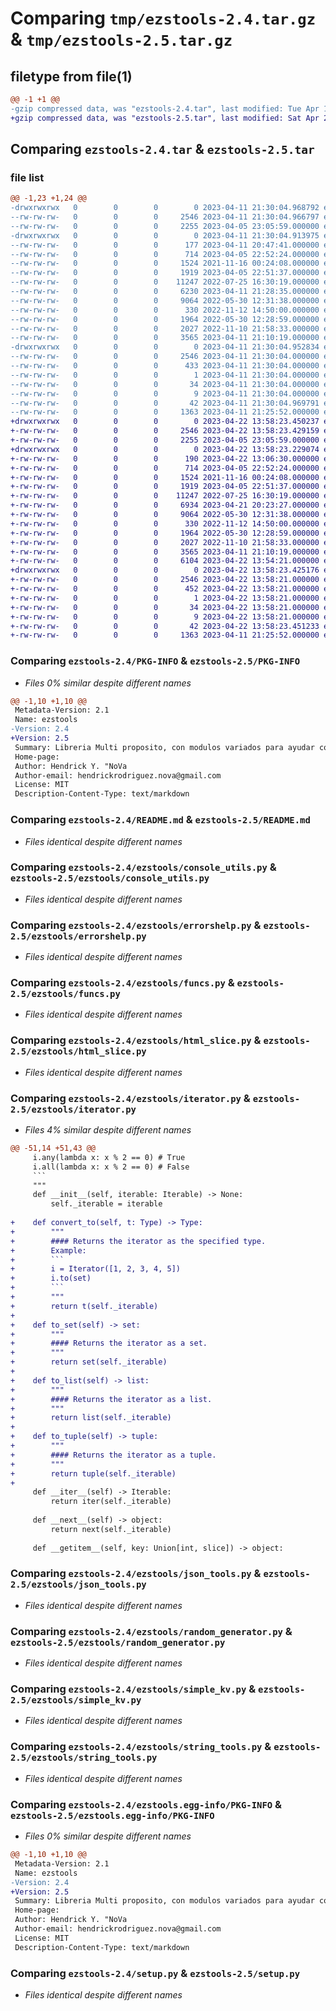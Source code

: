 # Comparing `tmp/ezstools-2.4.tar.gz` & `tmp/ezstools-2.5.tar.gz`

## filetype from file(1)

```diff
@@ -1 +1 @@
-gzip compressed data, was "ezstools-2.4.tar", last modified: Tue Apr 11 21:30:04 2023, max compression
+gzip compressed data, was "ezstools-2.5.tar", last modified: Sat Apr 22 13:58:23 2023, max compression
```

## Comparing `ezstools-2.4.tar` & `ezstools-2.5.tar`

### file list

```diff
@@ -1,23 +1,24 @@
-drwxrwxrwx   0        0        0        0 2023-04-11 21:30:04.968792 ezstools-2.4/
--rw-rw-rw-   0        0        0     2546 2023-04-11 21:30:04.966797 ezstools-2.4/PKG-INFO
--rw-rw-rw-   0        0        0     2255 2023-04-05 23:05:59.000000 ezstools-2.4/README.md
-drwxrwxrwx   0        0        0        0 2023-04-11 21:30:04.913975 ezstools-2.4/ezstools/
--rw-rw-rw-   0        0        0      177 2023-04-11 20:47:41.000000 ezstools-2.4/ezstools/__init__.py
--rw-rw-rw-   0        0        0      714 2023-04-05 22:52:24.000000 ezstools-2.4/ezstools/console_utils.py
--rw-rw-rw-   0        0        0     1524 2021-11-16 00:24:08.000000 ezstools-2.4/ezstools/errorshelp.py
--rw-rw-rw-   0        0        0     1919 2023-04-05 22:51:37.000000 ezstools-2.4/ezstools/funcs.py
--rw-rw-rw-   0        0        0    11247 2022-07-25 16:30:19.000000 ezstools-2.4/ezstools/html_slice.py
--rw-rw-rw-   0        0        0     6230 2023-04-11 21:28:35.000000 ezstools-2.4/ezstools/iterator.py
--rw-rw-rw-   0        0        0     9064 2022-05-30 12:31:38.000000 ezstools-2.4/ezstools/json_tools.py
--rw-rw-rw-   0        0        0      330 2022-11-12 14:50:00.000000 ezstools-2.4/ezstools/module_tools.py
--rw-rw-rw-   0        0        0     1964 2022-05-30 12:28:59.000000 ezstools-2.4/ezstools/random_generator.py
--rw-rw-rw-   0        0        0     2027 2022-11-10 21:58:33.000000 ezstools-2.4/ezstools/simple_kv.py
--rw-rw-rw-   0        0        0     3565 2023-04-11 21:10:19.000000 ezstools-2.4/ezstools/string_tools.py
-drwxrwxrwx   0        0        0        0 2023-04-11 21:30:04.952834 ezstools-2.4/ezstools.egg-info/
--rw-rw-rw-   0        0        0     2546 2023-04-11 21:30:04.000000 ezstools-2.4/ezstools.egg-info/PKG-INFO
--rw-rw-rw-   0        0        0      433 2023-04-11 21:30:04.000000 ezstools-2.4/ezstools.egg-info/SOURCES.txt
--rw-rw-rw-   0        0        0        1 2023-04-11 21:30:04.000000 ezstools-2.4/ezstools.egg-info/dependency_links.txt
--rw-rw-rw-   0        0        0       34 2023-04-11 21:30:04.000000 ezstools-2.4/ezstools.egg-info/requires.txt
--rw-rw-rw-   0        0        0        9 2023-04-11 21:30:04.000000 ezstools-2.4/ezstools.egg-info/top_level.txt
--rw-rw-rw-   0        0        0       42 2023-04-11 21:30:04.969791 ezstools-2.4/setup.cfg
--rw-rw-rw-   0        0        0     1363 2023-04-11 21:25:52.000000 ezstools-2.4/setup.py
+drwxrwxrwx   0        0        0        0 2023-04-22 13:58:23.450237 ezstools-2.5/
+-rw-rw-rw-   0        0        0     2546 2023-04-22 13:58:23.429159 ezstools-2.5/PKG-INFO
+-rw-rw-rw-   0        0        0     2255 2023-04-05 23:05:59.000000 ezstools-2.5/README.md
+drwxrwxrwx   0        0        0        0 2023-04-22 13:58:23.229074 ezstools-2.5/ezstools/
+-rw-rw-rw-   0        0        0      190 2023-04-22 13:06:30.000000 ezstools-2.5/ezstools/__init__.py
+-rw-rw-rw-   0        0        0      714 2023-04-05 22:52:24.000000 ezstools-2.5/ezstools/console_utils.py
+-rw-rw-rw-   0        0        0     1524 2021-11-16 00:24:08.000000 ezstools-2.5/ezstools/errorshelp.py
+-rw-rw-rw-   0        0        0     1919 2023-04-05 22:51:37.000000 ezstools-2.5/ezstools/funcs.py
+-rw-rw-rw-   0        0        0    11247 2022-07-25 16:30:19.000000 ezstools-2.5/ezstools/html_slice.py
+-rw-rw-rw-   0        0        0     6934 2023-04-21 20:23:27.000000 ezstools-2.5/ezstools/iterator.py
+-rw-rw-rw-   0        0        0     9064 2022-05-30 12:31:38.000000 ezstools-2.5/ezstools/json_tools.py
+-rw-rw-rw-   0        0        0      330 2022-11-12 14:50:00.000000 ezstools-2.5/ezstools/module_tools.py
+-rw-rw-rw-   0        0        0     1964 2022-05-30 12:28:59.000000 ezstools-2.5/ezstools/random_generator.py
+-rw-rw-rw-   0        0        0     2027 2022-11-10 21:58:33.000000 ezstools-2.5/ezstools/simple_kv.py
+-rw-rw-rw-   0        0        0     3565 2023-04-11 21:10:19.000000 ezstools-2.5/ezstools/string_tools.py
+-rw-rw-rw-   0        0        0     6104 2023-04-22 13:54:21.000000 ezstools-2.5/ezstools/traits.py
+drwxrwxrwx   0        0        0        0 2023-04-22 13:58:23.425176 ezstools-2.5/ezstools.egg-info/
+-rw-rw-rw-   0        0        0     2546 2023-04-22 13:58:21.000000 ezstools-2.5/ezstools.egg-info/PKG-INFO
+-rw-rw-rw-   0        0        0      452 2023-04-22 13:58:21.000000 ezstools-2.5/ezstools.egg-info/SOURCES.txt
+-rw-rw-rw-   0        0        0        1 2023-04-22 13:58:21.000000 ezstools-2.5/ezstools.egg-info/dependency_links.txt
+-rw-rw-rw-   0        0        0       34 2023-04-22 13:58:21.000000 ezstools-2.5/ezstools.egg-info/requires.txt
+-rw-rw-rw-   0        0        0        9 2023-04-22 13:58:21.000000 ezstools-2.5/ezstools.egg-info/top_level.txt
+-rw-rw-rw-   0        0        0       42 2023-04-22 13:58:23.451233 ezstools-2.5/setup.cfg
+-rw-rw-rw-   0        0        0     1363 2023-04-11 21:25:52.000000 ezstools-2.5/setup.py
```

### Comparing `ezstools-2.4/PKG-INFO` & `ezstools-2.5/PKG-INFO`

 * *Files 0% similar despite different names*

```diff
@@ -1,10 +1,10 @@
 Metadata-Version: 2.1
 Name: ezstools
-Version: 2.4
+Version: 2.5
 Summary: Libreria Multi proposito, con modulos variados para ayudar con ciertos problemas
 Home-page: 
 Author: Hendrick Y. "NoVa
 Author-email: hendrickrodriguez.nova@gmail.com
 License: MIT
 Description-Content-Type: text/markdown
```

### Comparing `ezstools-2.4/README.md` & `ezstools-2.5/README.md`

 * *Files identical despite different names*

### Comparing `ezstools-2.4/ezstools/console_utils.py` & `ezstools-2.5/ezstools/console_utils.py`

 * *Files identical despite different names*

### Comparing `ezstools-2.4/ezstools/errorshelp.py` & `ezstools-2.5/ezstools/errorshelp.py`

 * *Files identical despite different names*

### Comparing `ezstools-2.4/ezstools/funcs.py` & `ezstools-2.5/ezstools/funcs.py`

 * *Files identical despite different names*

### Comparing `ezstools-2.4/ezstools/html_slice.py` & `ezstools-2.5/ezstools/html_slice.py`

 * *Files identical despite different names*

### Comparing `ezstools-2.4/ezstools/iterator.py` & `ezstools-2.5/ezstools/iterator.py`

 * *Files 4% similar despite different names*

```diff
@@ -51,14 +51,43 @@
     i.any(lambda x: x % 2 == 0) # True
     i.all(lambda x: x % 2 == 0) # False
     ```
     """
     def __init__(self, iterable: Iterable) -> None:
         self._iterable = iterable
 
+    def convert_to(self, t: Type) -> Type:
+        """
+        #### Returns the iterator as the specified type.
+        Example:
+        ``` 
+        i = Iterator([1, 2, 3, 4, 5])
+        i.to(set)
+        ```
+        """
+        return t(self._iterable)
+
+    def to_set(self) -> set:
+        """
+        #### Returns the iterator as a set.
+        """
+        return set(self._iterable)
+
+    def to_list(self) -> list:
+        """
+        #### Returns the iterator as a list.
+        """
+        return list(self._iterable)
+    
+    def to_tuple(self) -> tuple:
+        """
+        #### Returns the iterator as a tuple.
+        """
+        return tuple(self._iterable)
+    
     def __iter__(self) -> Iterable:
         return iter(self._iterable)
     
     def __next__(self) -> object:
         return next(self._iterable)      
 
     def __getitem__(self, key: Union[int, slice]) -> object:
```

### Comparing `ezstools-2.4/ezstools/json_tools.py` & `ezstools-2.5/ezstools/json_tools.py`

 * *Files identical despite different names*

### Comparing `ezstools-2.4/ezstools/random_generator.py` & `ezstools-2.5/ezstools/random_generator.py`

 * *Files identical despite different names*

### Comparing `ezstools-2.4/ezstools/simple_kv.py` & `ezstools-2.5/ezstools/simple_kv.py`

 * *Files identical despite different names*

### Comparing `ezstools-2.4/ezstools/string_tools.py` & `ezstools-2.5/ezstools/string_tools.py`

 * *Files identical despite different names*

### Comparing `ezstools-2.4/ezstools.egg-info/PKG-INFO` & `ezstools-2.5/ezstools.egg-info/PKG-INFO`

 * *Files 0% similar despite different names*

```diff
@@ -1,10 +1,10 @@
 Metadata-Version: 2.1
 Name: ezstools
-Version: 2.4
+Version: 2.5
 Summary: Libreria Multi proposito, con modulos variados para ayudar con ciertos problemas
 Home-page: 
 Author: Hendrick Y. "NoVa
 Author-email: hendrickrodriguez.nova@gmail.com
 License: MIT
 Description-Content-Type: text/markdown
```

### Comparing `ezstools-2.4/setup.py` & `ezstools-2.5/setup.py`

 * *Files identical despite different names*

